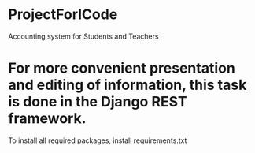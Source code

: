 # ProjectForICode
Accounting system for Students and Teachers
# For more convenient presentation and editing of information, this task is done in the Django REST framework.
To install all required packages, install requirements.txt
